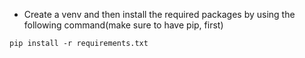 - Create a venv and then install the required packages by using the following command(make sure to have pip, first)

```
pip install -r requirements.txt

```
